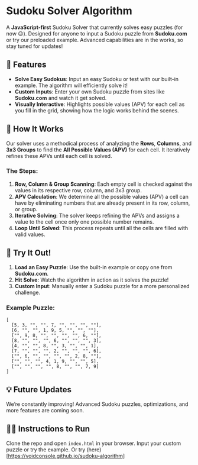 # Sudoku Solver Algorithm

A **JavaScript-first** Sudoku Solver that currently solves easy puzzles (for now 😉). Designed for anyone to input a Sudoku puzzle from **Sudoku.com** or try our preloaded example. Advanced capabilities are in the works, so stay tuned for updates!

## 🌟 Features
- **Solve Easy Sudokus**: Input an easy Sudoku or test with our built-in example. The algorithm will efficiently solve it!
- **Custom Inputs**: Enter your own Sudoku puzzle from sites like **Sudoku.com** and watch it get solved.
- **Visually Interactive**: Highlights possible values (APV) for each cell as you fill in the grid, showing how the logic works behind the scenes.

## 🎯 How It Works
Our solver uses a methodical process of analyzing the **Rows**, **Columns**, and **3x3 Groups** to find the **All Possible Values (APV)** for each cell. It iteratively refines these APVs until each cell is solved.

### The Steps:
1. **Row, Column & Group Scanning**: Each empty cell is checked against the values in its respective row, column, and 3x3 group.
2. **APV Calculation**: We determine all the possible values (APV) a cell can have by eliminating numbers that are already present in its row, column, or group.
3. **Iterative Solving**: The solver keeps refining the APVs and assigns a value to the cell once only one possible number remains.
4. **Loop Until Solved**: This process repeats until all the cells are filled with valid values.

## 🚀 Try It Out!
1. **Load an Easy Puzzle**: Use the built-in example or copy one from **Sudoku.com**.
2. **Hit Solve**: Watch the algorithm in action as it solves the puzzle!
3. **Custom Input**: Manually enter a Sudoku puzzle for a more personalized challenge.

### Example Puzzle:
```
[
  [5, 3, "", "", 7, "", "", "", ""],
  [6, "", "", 1, 9, 5, "", "", ""],
  ["", 9, 8, "", "", "", "", 6, ""],
  [8, "", "", "", 6, "", "", "", 3],
  [4, "", "", 8, "", 3, "", "", 1],
  [7, "", "", "", 2, "", "", "", 6],
  ["", 6, "", "", "", "", 2, 8, ""],
  ["", "", "", 4, 1, 9, "", "", 5],
  ["", "", "", "", 8, "", "", 7, 9]
]
```

## 💡 Future Updates
We’re constantly improving! Advanced Sudoku puzzles, optimizations, and more features are coming soon.

## 👨‍💻 Instructions to Run
Clone the repo and open `index.html` in your browser. Input your custom puzzle or try the example. Or try (here)[https://voidconsole.github.io/sudoku-algorithm]
